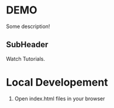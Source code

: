 # DEMO

Some description!


## SubHeader

Watch Tutorials.


# Local Developement

1. Open index.html files in your browser